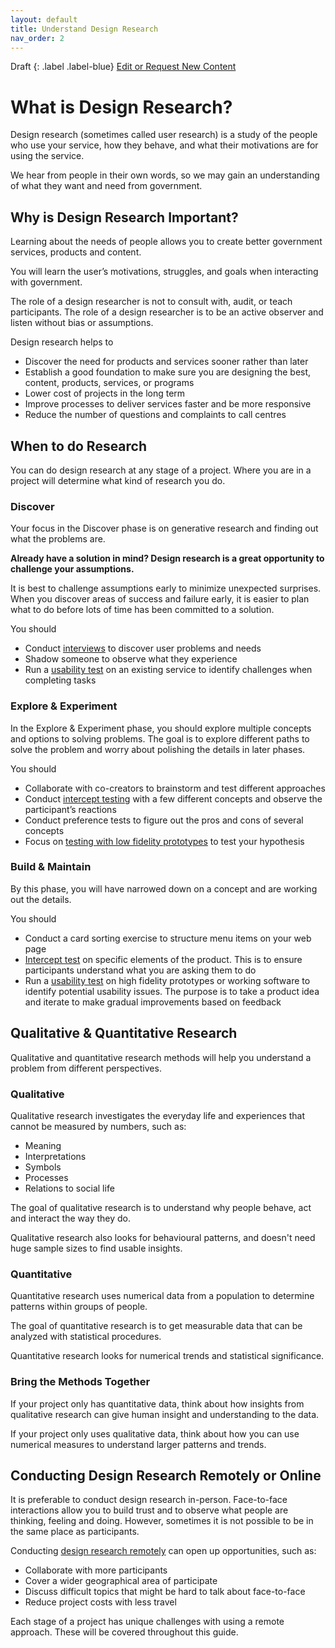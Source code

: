 ```yaml
---
layout: default
title: Understand Design Research
nav_order: 2
---
```


Draft
{: .label .label-blue}
[Edit or Request New Content](https://github.com/bcgov/design-research-guide/issues/new/choose)

# What is Design Research?

Design research (sometimes called user research) is a study of the people who use your service, how they behave, and what their motivations are for using the service.

We hear from people in their own words, so we may gain an understanding of what they want and need from government.

## Why is Design Research Important?

Learning about the needs of people allows you to create better government services, products and content.

You will learn the user’s motivations, struggles, and goals when interacting with government.

The role of a design researcher is not to consult with, audit, or teach participants. The role of a design researcher is to be an active observer and listen without bias or assumptions.

Design research helps to

- Discover the need for products and services sooner rather than later
- Establish a good foundation to make sure you are designing the best, content, products, services, or programs
- Lower cost of projects in the long term
- Improve processes to deliver services faster and be more responsive
- Reduce the number of questions and complaints to call centres

## When to do Research

You can do design research at any stage of a project. Where you are in a project will determine what kind of research you do.

### Discover
Your focus in the Discover phase is on generative research and finding out what the problems are.

**Already have a solution in mind? Design research is a great opportunity to challenge your assumptions.**

It is best to challenge assumptions early to minimize unexpected surprises. When you discover areas of success and failure early, it is easier to plan what to do before lots of time has been committed to a solution.

You should
- Conduct [interviews](https://bcgov.github.io/design-research-guide/activities/interviews.html) to discover user problems and needs
- Shadow someone to observe what they experience
- Run a [usability test](https://bcgov.github.io/design-research-guide/activities/usability-testing.html) on an existing service to identify challenges when completing tasks

### Explore & Experiment
In the Explore & Experiment phase, you should explore multiple concepts and options to solving problems. The goal is to explore different paths to solve the problem and worry about polishing the details in later phases.

You should
 - Collaborate with co-creators to brainstorm and test different approaches
 - Conduct [intercept testing](https://bcgov.github.io/design-research-guide/activities/intercept.html) with a few different concepts and observe the participant’s reactions
 - Conduct preference tests to figure out the pros and cons of several concepts
 - Focus on [testing with low fidelity prototypes](https://bcgov.github.io/design-research-guide/activities/usability-testing.html) to test your hypothesis

### Build & Maintain
By this phase, you will have narrowed down on a concept and are working out the details.

You should
- Conduct a card sorting exercise to structure menu items on your web page
- [Intercept test](https://bcgov.github.io/design-research-guide/activities/intercept.html) on specific elements of the product. This is to ensure participants understand what you are asking them to do
- Run a [usability test](https://bcgov.github.io/design-research-guide/activities/usability-testing.html) on high fidelity prototypes or working software to identify potential usability issues. The purpose is to take a product idea and iterate to make gradual improvements based on feedback

## Qualitative & Quantitative Research

Qualitative and quantitative research methods will help you understand a problem from different perspectives.

### Qualitative

Qualitative research investigates the everyday life and experiences that cannot be measured by numbers, such as:
- Meaning
- Interpretations
- Symbols
- Processes
- Relations to social life

The goal of qualitative research is to understand why people behave, act and interact the way they do.

Qualitative research also looks for behavioural patterns, and doesn't need huge sample sizes to find usable insights.

### Quantitative

Quantitative research uses numerical data from a population to determine patterns within groups of people.

The goal of quantitative research is to get measurable data that can be analyzed with statistical procedures.

Quantitative research looks for numerical trends and statistical significance.

### Bring the Methods Together

If your project only has quantitative data, think about how insights from qualitative research can give human insight and understanding to the data.

If your project only uses qualitative data, think about how you can use numerical measures to understand larger patterns and trends.

## Conducting Design Research Remotely or Online
It is preferable to conduct design research in-person. Face-to-face interactions allow you to build trust and to observe what people are thinking, feeling and doing. However, sometimes it is not possible to be in the same place as participants.  

Conducting [design research remotely](https://bcgov.github.io/design-research-guide/activities/remote-research.html) can open up opportunities, such as:
- Collaborate with more participants
- Cover a wider geographical area of participate
- Discuss difficult topics that might be hard to talk about face-to-face
- Reduce project costs with less travel

Each stage of a project has unique challenges with using a remote approach. These will be covered throughout this guide.
